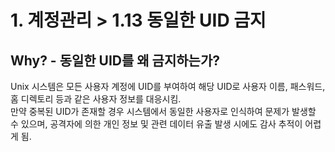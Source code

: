 # 1. 계정관리 > 1.13 동일한 UID 금지
## Why? - 동일한 UID를 왜 금지하는가?
Unix 시스템은 모든 사용자 계정에 UID를 부여하여 해당 UID로 사용자 이름, 패스워드, 홈 디렉토리 등과 같은 사용자 정보를 대응시킴.    
만약 중복된 UID가 존재할 경우 시스템에서 동일한 사용자로 인식하여 문제가 발생할 수 있으며, 공격자에 의한 개인 정보 및 관련 데이터 유출 발생 시에도 감사 추적이 어렵게 됨.
